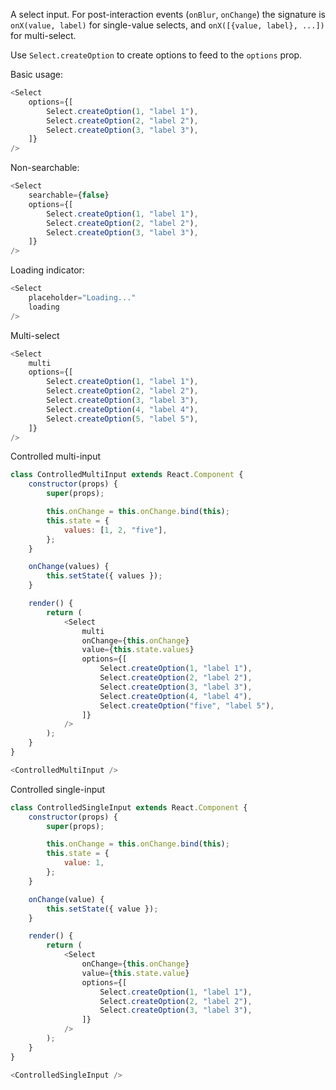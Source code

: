 A select input. For post-interaction events (`onBlur`, `onChange`) the signature is `onX(value, label)`
for single-value selects, and `onX([{value, label}, ...])` for multi-select.

Use `Select.createOption` to create options to feed to the `options` prop.

Basic usage:
```js
<Select
    options={[
        Select.createOption(1, "label 1"),
        Select.createOption(2, "label 2"),
        Select.createOption(3, "label 3"),
    ]}
/>
```

Non-searchable:
```js
<Select
    searchable={false}
    options={[
        Select.createOption(1, "label 1"),
        Select.createOption(2, "label 2"),
        Select.createOption(3, "label 3"),
    ]}
/>
```

Loading indicator:
```js
<Select
    placeholder="Loading..."
    loading
/>
```

Multi-select
```js
<Select
    multi
    options={[
        Select.createOption(1, "label 1"),
        Select.createOption(2, "label 2"),
        Select.createOption(3, "label 3"),
        Select.createOption(4, "label 4"),
        Select.createOption(5, "label 5"),
    ]}
/>
```

Controlled multi-input
```js
class ControlledMultiInput extends React.Component {
    constructor(props) {
        super(props);

        this.onChange = this.onChange.bind(this);
        this.state = {
            values: [1, 2, "five"],
        };
    }

    onChange(values) {
        this.setState({ values });
    }

    render() {
        return (
            <Select
                multi
                onChange={this.onChange}
                value={this.state.values}
                options={[
                    Select.createOption(1, "label 1"),
                    Select.createOption(2, "label 2"),
                    Select.createOption(3, "label 3"),
                    Select.createOption(4, "label 4"),
                    Select.createOption("five", "label 5"),
                ]}
            />
        );
    }
}

<ControlledMultiInput />
```

Controlled single-input
```js
class ControlledSingleInput extends React.Component {
    constructor(props) {
        super(props);

        this.onChange = this.onChange.bind(this);
        this.state = {
            value: 1,
        };
    }

    onChange(value) {
        this.setState({ value });
    }

    render() {
        return (
            <Select
                onChange={this.onChange}
                value={this.state.value}
                options={[
                    Select.createOption(1, "label 1"),
                    Select.createOption(2, "label 2"),
                    Select.createOption(3, "label 3"),
                ]}
            />
        );
    }
}

<ControlledSingleInput />
```
